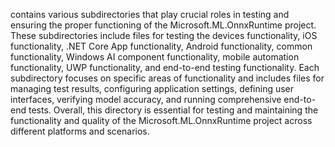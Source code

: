 contains various subdirectories that play crucial roles in testing and ensuring the proper functioning of the Microsoft.ML.OnnxRuntime project. These subdirectories include files for testing the devices functionality, iOS functionality, .NET Core App functionality, Android functionality, common functionality, Windows AI component functionality, mobile automation functionality, UWP functionality, and end-to-end testing functionality. Each subdirectory focuses on specific areas of functionality and includes files for managing test results, configuring application settings, defining user interfaces, verifying model accuracy, and running comprehensive end-to-end tests. Overall, this directory is essential for testing and maintaining the functionality and quality of the Microsoft.ML.OnnxRuntime project across different platforms and scenarios.